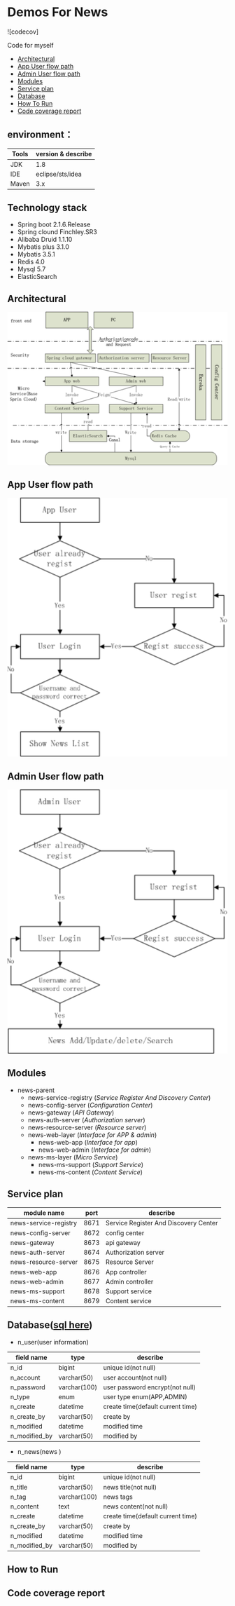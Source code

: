 # Demos For News

![codecov]

Code for myself

* <a href="#1">Architectural</a>
* <a href="#2">App User flow path</a>
* <a href="#3">Admin User flow path</a>
* <a href="#4">Modules</a>
* <a href="#5">Service plan</a>
* <a href="#6">Database</a>
* <a href="#7">How To Run</a>
* <a href="#8">Code coverage report</a>

## environment：

| Tools | version & describe               |
| ----- | -------------------------------- |
| JDK   | 1.8                              |
| IDE   | eclipse/sts/idea		   |
| Maven | 3.x  				   |

## Technology stack

* Spring boot 2.1.6.Release
* Spring clound Finchley.SR3
* Alibaba Druid 1.1.10
* Mybatis plus 3.1.0
* Mybatis 3.5.1
* Redis 4.0
* Mysql 5.7
* ElasticSearch 

## <a name="1">Architectural</a>

![platform](./architecture.svg)

## <a name="2">App User flow path</a>

![flow](./appflow.svg)

## <a name="3">Admin User flow path</a>

![flow](./adminflow.svg)

## <a name="4">Modules</a>
  
- news-parent
	- news-service-registry (*Service Register And Discovery Center*)
	- news-config-server (*Configuration Center*)
	- news-gateway (*API Gateway*)
	- news-auth-server (*Authorization server*)
	- news-resource-server (*Resource server*)
	- news-web-layer (*Interface for APP & admin*)
		- news-web-app (*Interface for app*)
		- news-web-admin (*Interface for admin*)
	- news-ms-layer (*Micro Service*)
		- news-ms-support (*Support Service*)
		- news-ms-content (*Content Service*)

## <a name="5">Service plan</a>

| module name                               | port  | describe                             | 
| ------------------------------------------| ------| ------------------------------------ | 
| news-service-registry                	    | 8671  | Service Register And Discovery Center|
| news-config-server               	    | 8672  | config center                        |
| news-gateway               		    | 8673  | api gateway                	   | 
| news-auth-server        		    | 8674  | Authorization server                 |
| news-resource-server 			    | 8675  | Resource Server                      |
| news-web-app 				    | 8676  | App controller                       |
| news-web-admin       			    | 8677  | Admin controller                     |
| news-ms-support 			    | 8678  | Support service                      |
| news-ms-content           		    | 8679  | Content service                      |

## <a name="6">Database</a>(<a href="./db/newsdb-init.sql">sql here</a>)

* n_user(user information)

| field name                              	| type          | describe                             | 
| ------------------------------------------| --------------| ------------------------------------ | 
| n_id                	    				| bigint  	    | unique id(not null)				   |
| n_account               	    			| varchar(50)   | user account(not null)               |
| n_password               		    		| varchar(100)  | user password encrypt(not null)      | 
| n_type        		    				| enum		    | user type enum(APP,ADMIN)            |
| n_create 			    					| datetime	    | create time(default current time)    |
| n_create_by 				    			| varchar(50)   | create by 	                       |
| n_modified       			    			| datetime  	| modified time  		               |
| n_modified_by 			    			| varchar(50)  	| modified by       	               |

* n_news(news )

| field name                              	| type          | describe                             | 
| ------------------------------------------| --------------| ------------------------------------ | 
| n_id                	    				| bigint  	    | unique id(not null)				   |
| n_title               	    			| varchar(50)   | news title(not null)                 |
| n_tag		               		    		| varchar(100)  | news tags  						   | 
| n_content        		    				| text		    | news content(not null)   			   |
| n_create 			    					| datetime	    | create time(default current time)    |
| n_create_by 				    			| varchar(50)   | create by 	                       |
| n_modified       			    			| datetime  	| modified time  		               |
| n_modified_by 			    			| varchar(50)  	| modified by       	               |

## <a name="7">How to Run</a>

## <a name="8">Code coverage report</a>
